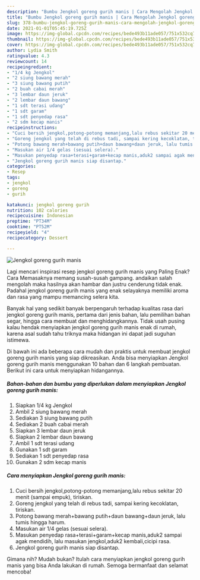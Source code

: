 ```yaml
---
description: "Bumbu Jengkol goreng gurih manis | Cara Mengolah Jengkol goreng gurih manis Yang Sempurna"
title: "Bumbu Jengkol goreng gurih manis | Cara Mengolah Jengkol goreng gurih manis Yang Sempurna"
slug: 378-bumbu-jengkol-goreng-gurih-manis-cara-mengolah-jengkol-goreng-gurih-manis-yang-sempurna
date: 2021-01-01T05:45:19.725Z
image: https://img-global.cpcdn.com/recipes/bede493b11ade057/751x532cq70/jengkol-goreng-gurih-manis-foto-resep-utama.jpg
thumbnail: https://img-global.cpcdn.com/recipes/bede493b11ade057/751x532cq70/jengkol-goreng-gurih-manis-foto-resep-utama.jpg
cover: https://img-global.cpcdn.com/recipes/bede493b11ade057/751x532cq70/jengkol-goreng-gurih-manis-foto-resep-utama.jpg
author: Lydia Smith
ratingvalue: 4.3
reviewcount: 14
recipeingredient:
- "1/4 kg Jengkol"
- "2 siung bawang merah"
- "3 siung bawang putih"
- "2 buah cabai merah"
- "3 lembar daun jeruk"
- "2 lembar daun bawang"
- "1 sdt terasi udang"
- "1 sdt garam"
- "1 sdt penyedap rasa"
- "2 sdm kecap manis"
recipeinstructions:
- "Cuci bersih jengkol,potong-potong memanjang,lalu rebus sekitar 20 menit (sampai empuk), tiriskan."
- "Goreng jengkol yang telah di rebus tadi, sampai kering kecoklatan, tiriskan."
- "Potong bawang merah+bawang putih+daun bawang+daun jeruk, lalu tumis hingga harum."
- "Masukan air 1/4 gelas (sesuai selera)."
- "Masukan penyedap rasa+terasi+garam+kecap manis,aduk2 sampai agak mendidih, lalu masukan jengkol,aduk2 kembali,cicipi rasa."
- "Jengkol goreng gurih manis siap disantap."
categories:
- Resep
tags:
- jengkol
- goreng
- gurih

katakunci: jengkol goreng gurih 
nutrition: 102 calories
recipecuisine: Indonesian
preptime: "PT34M"
cooktime: "PT52M"
recipeyield: "4"
recipecategory: Dessert

---
```



![Jengkol goreng gurih manis](https://img-global.cpcdn.com/recipes/bede493b11ade057/751x532cq70/jengkol-goreng-gurih-manis-foto-resep-utama.jpg)

Lagi mencari inspirasi resep jengkol goreng gurih manis yang Paling Enak? Cara Memasaknya memang susah-susah gampang. andaikan salah mengolah maka hasilnya akan hambar dan justru cenderung tidak enak. Padahal jengkol goreng gurih manis yang enak selayaknya memiliki aroma dan rasa yang mampu memancing selera kita.

Banyak hal yang sedikit banyak berpengaruh terhadap kualitas rasa dari jengkol goreng gurih manis, pertama dari jenis bahan, lalu pemilihan bahan segar, hingga cara membuat dan menghidangkannya. Tidak usah pusing kalau hendak menyiapkan jengkol goreng gurih manis enak di rumah, karena asal sudah tahu triknya maka hidangan ini dapat jadi suguhan istimewa.




Di bawah ini ada beberapa cara mudah dan praktis untuk membuat jengkol goreng gurih manis yang siap dikreasikan. Anda bisa menyiapkan Jengkol goreng gurih manis menggunakan 10 bahan dan 6 langkah pembuatan. Berikut ini cara untuk menyiapkan hidangannya.

<!--inarticleads1-->

##### Bahan-bahan dan bumbu yang diperlukan dalam menyiapkan Jengkol goreng gurih manis:

1. Siapkan 1/4 kg Jengkol
1. Ambil 2 siung bawang merah
1. Sediakan 3 siung bawang putih
1. Sediakan 2 buah cabai merah
1. Siapkan 3 lembar daun jeruk
1. Siapkan 2 lembar daun bawang
1. Ambil 1 sdt terasi udang
1. Gunakan 1 sdt garam
1. Sediakan 1 sdt penyedap rasa
1. Gunakan 2 sdm kecap manis




<!--inarticleads2-->

##### Cara menyiapkan Jengkol goreng gurih manis:

1. Cuci bersih jengkol,potong-potong memanjang,lalu rebus sekitar 20 menit (sampai empuk), tiriskan.
1. Goreng jengkol yang telah di rebus tadi, sampai kering kecoklatan, tiriskan.
1. Potong bawang merah+bawang putih+daun bawang+daun jeruk, lalu tumis hingga harum.
1. Masukan air 1/4 gelas (sesuai selera).
1. Masukan penyedap rasa+terasi+garam+kecap manis,aduk2 sampai agak mendidih, lalu masukan jengkol,aduk2 kembali,cicipi rasa.
1. Jengkol goreng gurih manis siap disantap.




Gimana nih? Mudah bukan? Itulah cara menyiapkan jengkol goreng gurih manis yang bisa Anda lakukan di rumah. Semoga bermanfaat dan selamat mencoba!

